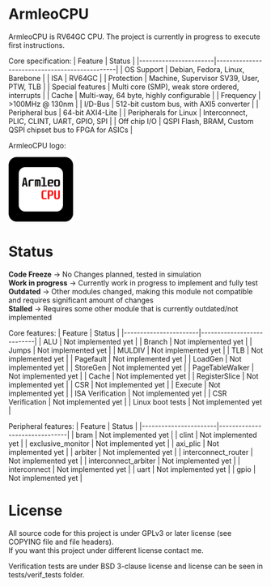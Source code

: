 # ArmleoCPU

ArmleoCPU is RV64GC CPU. The project is currently in progress to execute first instructions.

Core specification:
| Feature               | Status                                        |
|-----------------------|-----------------------------------------------|
| OS Support            | Debian, Fedora, Linux, Barebone               |
| ISA                   | RV64GC                                        |
| Protection            | Machine, Supervisor SV39, User, PTW, TLB      |
| Special features      | Multi core (SMP), weak store ordered, interrupts |
| Cache                 | Multi-way, 64 byte, highly configurable |
| Frequency             | >100MHz @ 130nm                               |
| I/D-Bus               | 512-bit custom bus, with AXI5 converter |
| Peripheral bus        | 64-bit AXI4-Lite                              |
| Peripherals for Linux | Interconnect, PLIC, CLINT, UART, GPIO, SPI    |
| Off chip I/O          | QSPI Flash, BRAM, Custom QSPI chipset bus to FPGA for ASICs |


ArmleoCPU logo:

<img src="docs/Logo.png" alt="ArmleoCPU Logo" width="128"/>

# Status

**Code Freeze** -> No Changes planned, tested in simulation  
**Work in progress** -> Currently work in progress to implement and fully test  
**Outdated** -> Other modules changed, making this module not compatible and requires significant amount of changes  
**Stalled** -> Requires some other module that is currently outdated/not implemented  

Core features:
| Feature               | Status                    |
|-----------------------|---------------------------|
| ALU                   | Not implemented yet       |
| Branch                | Not implemented yet       |
| Jumps                 | Not implemented yet       |
| MULDIV                | Not implemented yet       |
| TLB                   | Not implemented yet       |
| Pagefault             | Not implemented yet       |
| LoadGen               | Not implemented yet       |
| StoreGen              | Not implemented yet       |
| PageTableWalker       | Not implemented yet       |
| Cache                 | Not implemented yet       |
| RegisterSlice         | Not implemented yet       |
| CSR                   | Not implemented yet       |
| Execute               | Not implemented yet       |
| ISA Verification      | Not implemented yet       |
| CSR Verification      | Not implemented yet       |
| Linux boot tests      | Not implemented yet       |

Peripheral features:
| Feature               | Status                        |
|-----------------------|-------------------------------|
| bram                  | Not implemented yet           |
| clint                 | Not implemented yet           |
| exclusive_monitor     | Not implemented yet           |
| axi_plic              | Not implemented yet           |
| arbiter               | Not implemented yet           |
| interconnect_router   | Not implemented yet           |
| interconnect_arbiter  | Not implemented yet           |
| interconnect          | Not implemented yet           |
| uart                  | Not implemented yet           |
| gpio                  | Not implemented yet           |

# License
All source code for this project is under GPLv3 or later license (see COPYING file and file headers).  
If you want this project under different license contact me.

Verification tests are under BSD 3-clause license and license can be seen in tests/verif_tests folder.

